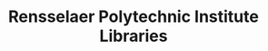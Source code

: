 ---
layout: repo
title: "Rensselaer Polytechnic Institute Libraries"
id: 22791
permalink: repos/22791/
---